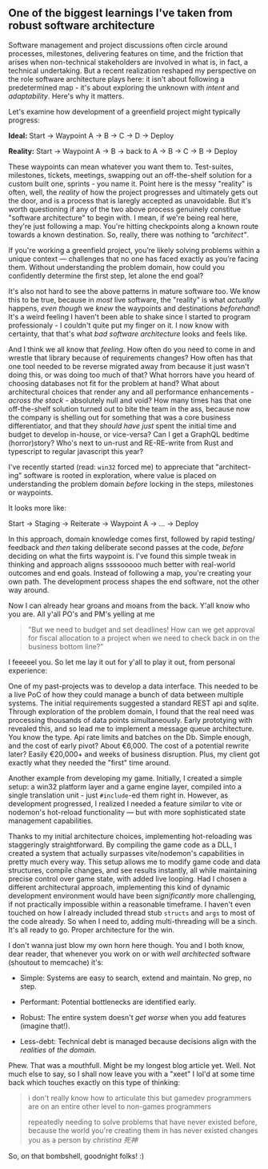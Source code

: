 ## One of the biggest learnings I've taken from robust software architecture 

Software management and project discussions often circle around processes, milestones, delivering features on time, and the friction that arises when non-technical stakeholders are involved in what is, in fact, a technical undertaking. But a recent realization reshaped my perspective on the role software architecture plays here: it isn't about following a predetermined map - it's about exploring the unknown with *intent* and *adaptability*. Here's why it matters. 

Let's examine how development of a greenfield project might typically progress:

**Ideal:**
Start → Waypoint A → B → C → D → Deploy

**Reality:**
Start → Waypoint A → B → back to A → B → C → B → Deploy

These waypoints can mean whatever you want them to. Test-suites, milestones, tickets, meetings, swapping out an off-the-shelf solution for a custom built one, sprints - you name it. Point here is the messy "reality" is often, well, the *reality* of how the project progresses and ultimately gets out the door, and is a process that is laregly accepted as unavoidable. But it's worth questioning if any of the two above process genuinely constitue "software architecture" to begin with. I mean, if we're being real here, they're just following a map. You're hitting checkpoints along a known route towards a known destination. So, really, there was nothing to *"architect"*.

If you're working a greenfield project, you’re likely solving problems within a unique context — challenges that no one has faced exactly as you’re facing them. Without understanding the problem domain, how could you confidently determine the first step, let alone the end goal?

It's also not hard to see the above patterns in mature software too. We know this to be true, because in *most* live software, the "reality" is what *actually* happens, *even though* we *knew* the waypoints and destinations *beforehand*!
It's a weird feeling I haven't been able to shake since I started to program professionaly - I couldn't quite put my finger on it. I now know with certainty, that that's what *bad software architecture* looks and feels like.

And I think we all know that *feeling*.
How often do you need to come in and wrestle that library because of requirements changes?
How often has that one tool needed to be reverse migrated away from because it just wasn't doing this, or was doing too much of that?
What horrors have you heard of choosing databases not fit for the problem at hand?
What about architectural choices that render any and all performance enhancements - *across the stack* - absolutely null and void?
How many times has that one off-the-shelf solution turned out to bite the team in the ass, because now the company is shelling out for something that was a core business differentiator, and that they *should have just* spent the initial time and budget to develop in-house, or vice-versa?
Can I get a GraphQL bedtime (horror)story?
Who's next to un-rust and RE-RE-write from Rust and typescript to regular javascript this year?

I've recently started (read: `win32` forced me) to appreciate that "architect-ing" software is rooted in exploration, where value is placed on understanding the problem domain *before* locking in the steps, milestones or waypoints.

It looks more like:

Start → Staging → Reiterate → Waypoint A → ... → Deploy

In this approach, domain knowledge comes first, followed by rapid testing/ feedback and *then* taking deliberate second passes at the code, *before* deciding on what the firts waypoint is. I've found this simple tweak in thinking and approach aligns ssssooooo much better with real-world outcomes and end goals. Instead of following a map, you're creating your own path. The development process shapes the end software, not the other way around.

Now I can already hear groans and moans from the back. Y'all know who you are. All y'all PO's and PM's yelling at me

> "But we need to budget and set deadlines! How can we get approval for fiscal allocation to a project when we need to check back in on the business bottom line?"

I feeeeel you. So let me lay it out for y'all to play it out, from personal experience:

One of my past-projects was to develop a data interface. This needed to be a live PoC of how they could manage a bunch of data between multiple systems. The initial requirements suggested a standard REST api and sqlite. Through exploration of the problem domain, I found that the real need was processing thousands of data points simultaneously. Early prototying with revealed this, and so lead me to implement a message queue architecture. You know the type. Api rate limits and batches on the Db. Simple enough, and the cost of early pivot? About €6,000. The cost of a potential rewrite later? Easily €20,000+ and weeks of business disruption. Plus, my client got exactly what they needed the "first" time around.

Another example from developing my game. Initially, I created a simple setup: a win32 platform layer and a game engine layer, compiled into a single translation unit - just `#include`-ed them right in. However, as development progressed, I realized I needed a feature *similar* to vite or nodemon's hot-reload functionality — but with more sophisticated state management capabilities.

Thanks to my initial architecture choices, implementing hot-reloading was staggeringly straightforward. By compiling the game code as a DLL, I created a system that actually surpasses vite/nodemon's capabilities in pretty much every way. This setup allows me to modify game code and data structures, compile changes, and see results instantly, all while maintaining precise control over game state, with added live looping. Had I chosen a different architectural approach, implementing this kind of dynamic development environment would have been *significantly* more challenging, if not practically impossible within a reasonable timeframe. I haven't even touched on how I already included thread stub `structs` and `args` to most of the code already. So when I need to, adding multi-threading will be a sinch. It's all ready to go. Proper architecture for the win. 

 I don't wanna just blow my own horn here though. You and I both know, dear reader, that whenever you work on or with *well architected* software (shoutout to memcache) it's:

- Simple: Systems are easy to search, extend and maintain. No grep, no step. 

- Performant: Potential bottlenecks are identified early.

- Robust: The entire system doesn't *get worse* when you add features (imagine that!). 

- Less-debt: Technical debt is managed because decisions align with the *realities* of *the domain*. 

Phew. That was a mouthfull. Might be my longest blog article yet. Well. Not much else to say, so I shall now leave you with a "xeet" I lol'd at some time back which touches exactly on this type of thinking:

> i don't really know how to articulate this but gamedev programmers are on an entire other level to non-games programmers
>
> repeatedly needing to solve problems that have never existed before, because the world you're creating them in has never existed changes you as a person
> by *christina 死神*

So, on that bombshell, goodnight folks! :)